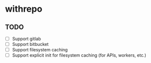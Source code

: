 # withrepo


## TODO

- [ ] Support gitlab
- [ ] Support bitbucket
- [ ] Support filesystem caching
- [ ] Support explicit init for filesystem caching (for APIs, workers, etc.)
